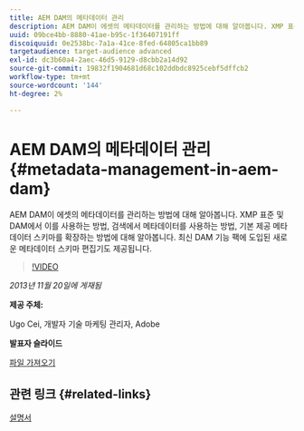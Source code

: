 ```yaml
---
title: AEM DAM의 메타데이터 관리
description: AEM DAM이 에셋의 메타데이터를 관리하는 방법에 대해 알아봅니다. XMP 표준 및 DAM에서 이를 사용하는 방법, 검색에서 메타데이터를 사용하는 방법, 기본 제공 메타데이터 스키마를 확장하는 방법에 대해 알아봅니다. 최신 DAM 기능 팩에 도입된 새로운 메타데이터 스키마 편집기도 제공됩니다.
uuid: 09bce4bb-8880-41ae-b95c-1f36407191ff
discoiquuid: 0e2538bc-7a1a-41ce-8fed-64805ca1bb89
targetaudience: target-audience advanced
exl-id: dc3b60a4-2aec-46d5-9129-d8cbb2a14d92
source-git-commit: 19832f1904681d68c102ddbdc8925cebf5dffcb2
workflow-type: tm+mt
source-wordcount: '144'
ht-degree: 2%

---
```


# AEM DAM의 메타데이터 관리{#metadata-management-in-aem-dam}

AEM DAM이 에셋의 메타데이터를 관리하는 방법에 대해 알아봅니다. XMP 표준 및 DAM에서 이를 사용하는 방법, 검색에서 메타데이터를 사용하는 방법, 기본 제공 메타데이터 스키마를 확장하는 방법에 대해 알아봅니다. 최신 DAM 기능 팩에 도입된 새로운 메타데이터 스키마 편집기도 제공됩니다.

>[!VIDEO](https://video.tv.adobe.com/v/19524/?quality=9)

*2013년 11월 20일에 게재됨*

**제공 주체:**

Ugo Cei, 개발자 기술 마케팅 관리자, Adobe

**발표자 슬라이드**

[파일 가져오기](assets/metadata-management-in-aem-dam.pdf)

## 관련 링크 {#related-links}

[설명서](https://docs.adobe.com/content/docs/en/cq/5-6-1/dam/metadata_for_digitalassetmanagement.html)

